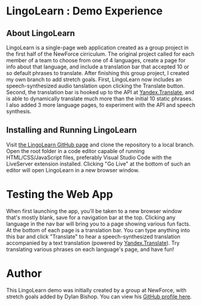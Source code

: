 # LingoLearn : Demo Experience

## About LingoLearn
LingoLearn is a single-page web application created as a group project in the first half of the NewForce cirriculum. The original project called for each member of a team to choose from one of 4 languages, create a page for info about that language, and include a translation bar that accepted 10 or so default phrases to translate. After finishing this group project, I created my own branch to add stretch goals. First, LingoLearn now includes an speech-synthesized audio tanslation upon clicking the Translate button. Second, the translation bar is hooked up to the API at [Yandex.Translate](https://translate.yandex.com/), and is able to dynamically translate much more than the initial 10 static phrases. I also added 3 more language pages, to experiment with the API and speech synthesis.

## Installing and Running LingoLearn
Visit [the LingoLearn GitHub page](https://github.com/dylbyl/newForceTranslationDemo/) and clone the repository to a local branch. Open the root folder in a code editor capable of running HTML/CSS/JavaScript files, preferably Visual Studio Code with the LiveServer extension installed. Clicking "Go Live" at the bottom of such an editor will open LingoLearn in a new browser window.

# Testing the Web App
When first launching the app, you'll be taken to a new browser window that's mostly blank, save for a navigation bar at the top. Clicking any language in the nav bar will bring you to a page showing various fun facts. At the bottom of each page is a translation bar. You can type anything into this bar and click "Translate" to hear a speech-synthesized translation accompanied by a text translation (powered by [Yandex.Translate](https://translate.yandex.com/)). Try translating various phrases on each language's page, and have fun!

# Author
This LingoLearn demo was initially created by a group at NewForce, with stretch goals added by Dylan Bishop. You can view his [GitHub profile here](https://github.com/dylbyl).


